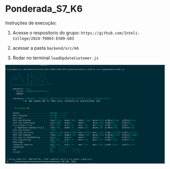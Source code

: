# Ponderada_S7_K6
Instruções de execução:

1. Acesse o respositorio do grupo: ``` https://github.com/Inteli-College/2024-T0003-ES09-G03 ```

2. acessar a pasta ``` backend/src/k6 ```

3. Rodar no terminal ``` loadUpdateCustomer.js ```

<img src="./Captura de tela de 2024-03-22 09-58-13.png"> </img>
